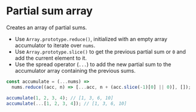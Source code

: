 # Partial sum array

Creates an array of partial sums.

* Use `Array.prototype.reduce()`, initialized with an empty array accumulator to iterate over `nums`.
* Use `Array.prototype.slice()` to get the previous partial sum or `0` and add the current element to it.
* Use the spread operator (`...`) to add the new partial sum to the accumulator array containing the previous sums.

```js
const accumulate = (...nums) =>
  nums.reduce((acc, n) => [...acc, n + (acc.slice(-1)[0] || 0)], []);
```

```js
accumulate(1, 2, 3, 4); // [1, 3, 6, 10]
accumulate(...[1, 2, 3, 4]); // [1, 3, 6, 10]
```
